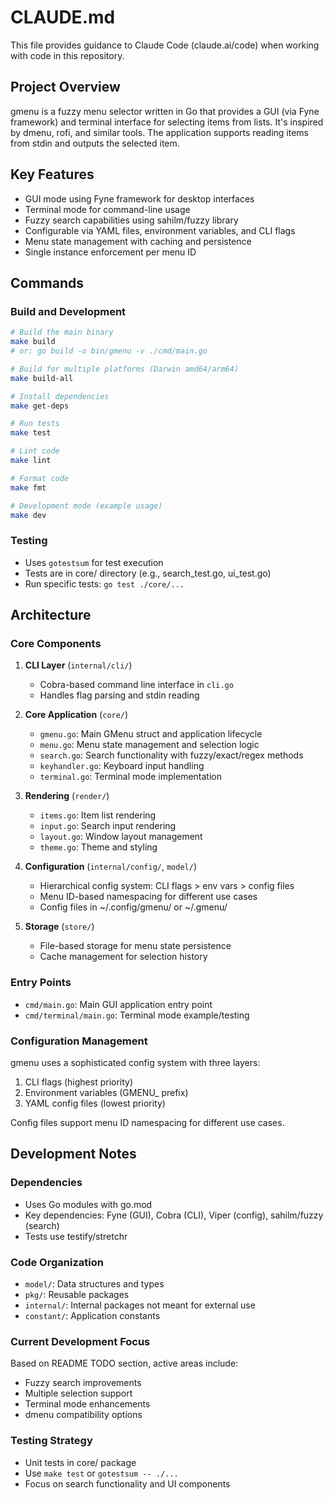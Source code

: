 # CLAUDE.md

This file provides guidance to Claude Code (claude.ai/code) when working with code in this repository.

## Project Overview

gmenu is a fuzzy menu selector written in Go that provides a GUI (via Fyne framework) and terminal interface for selecting items from lists. It's inspired by dmenu, rofi, and similar tools. The application supports reading items from stdin and outputs the selected item.

## Key Features

- GUI mode using Fyne framework for desktop interfaces
- Terminal mode for command-line usage
- Fuzzy search capabilities using sahilm/fuzzy library
- Configurable via YAML files, environment variables, and CLI flags
- Menu state management with caching and persistence
- Single instance enforcement per menu ID

## Commands

### Build and Development
```bash
# Build the main binary
make build
# or: go build -o bin/gmenu -v ./cmd/main.go

# Build for multiple platforms (Darwin amd64/arm64)
make build-all

# Install dependencies
make get-deps

# Run tests
make test

# Lint code
make lint

# Format code  
make fmt

# Development mode (example usage)
make dev
```

### Testing
- Uses `gotestsum` for test execution
- Tests are in core/ directory (e.g., search_test.go, ui_test.go)
- Run specific tests: `go test ./core/...`

## Architecture

### Core Components

1. **CLI Layer** (`internal/cli/`)
   - Cobra-based command line interface in `cli.go`
   - Handles flag parsing and stdin reading

2. **Core Application** (`core/`)
   - `gmenu.go`: Main GMenu struct and application lifecycle
   - `menu.go`: Menu state management and selection logic
   - `search.go`: Search functionality with fuzzy/exact/regex methods
   - `keyhandler.go`: Keyboard input handling
   - `terminal.go`: Terminal mode implementation

3. **Rendering** (`render/`)
   - `items.go`: Item list rendering
   - `input.go`: Search input rendering  
   - `layout.go`: Window layout management
   - `theme.go`: Theme and styling

4. **Configuration** (`internal/config/`, `model/`)
   - Hierarchical config system: CLI flags > env vars > config files
   - Menu ID-based namespacing for different use cases
   - Config files in ~/.config/gmenu/ or ~/.gmenu/

5. **Storage** (`store/`)
   - File-based storage for menu state persistence
   - Cache management for selection history

### Entry Points

- `cmd/main.go`: Main GUI application entry point
- `cmd/terminal/main.go`: Terminal mode example/testing

### Configuration Management

gmenu uses a sophisticated config system with three layers:
1. CLI flags (highest priority)
2. Environment variables (GMENU_ prefix)
3. YAML config files (lowest priority)

Config files support menu ID namespacing for different use cases.

## Development Notes

### Dependencies
- Uses Go modules with go.mod
- Key dependencies: Fyne (GUI), Cobra (CLI), Viper (config), sahilm/fuzzy (search)
- Tests use testify/stretchr

### Code Organization
- `model/`: Data structures and types
- `pkg/`: Reusable packages
- `internal/`: Internal packages not meant for external use
- `constant/`: Application constants

### Current Development Focus
Based on README TODO section, active areas include:
- Fuzzy search improvements
- Multiple selection support  
- Terminal mode enhancements
- dmenu compatibility options

### Testing Strategy
- Unit tests in core/ package
- Use `make test` or `gotestsum -- ./...`
- Focus on search functionality and UI components